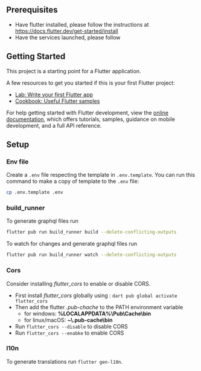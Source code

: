 ## Prerequisites

* Have flutter installed, please follow the instructions at https://docs.flutter.dev/get-started/install
* Have the services launched, please follow

## Getting Started

This project is a starting point for a Flutter application.

A few resources to get you started if this is your first Flutter project:

- [Lab: Write your first Flutter app](https://docs.flutter.dev/get-started/codelab)
- [Cookbook: Useful Flutter samples](https://docs.flutter.dev/cookbook)

For help getting started with Flutter development, view the
[online documentation](https://docs.flutter.dev/), which offers tutorials,
samples, guidance on mobile development, and a full API reference.


## Setup
### Env file
Create a `.env` file respecting the template in `.env.template`. You can run this command to make a copy of template to the `.env` file: 
```bash
cp .env.template .env
```
### build_runner
To generate graphql files run 
```bash
flutter pub run build_runner build --delete-conflicting-outputs
```
To watch for changes and generate graphql files run 
```bash
flutter pub run build_runner watch --delete-conflicting-outputs
```

### Cors
Consider installing  *flutter_cors* to enable or disable CORS.
* First install *flutter_cors* globally using : `dart pub global activate flutter_cors`
* Then add the flutter *.pub-chache* to the PATH environment variable
  * for windows: **%LOCALAPPDATA%\Pub\Cache\bin**
  * for linux/macOS: **~\\.pub-cache\bin** <!---TODO check the path is correct-->
* Run `flutter_cors --disable` to disable CORS
* Run `flutter_cors --enabke` to enable CORS

### l10n
To generate translations run `flutter gen-l10n`. 